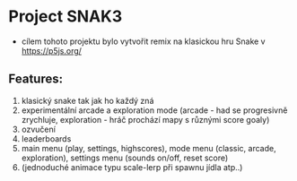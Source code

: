 # Project SNAK3

- cílem tohoto projektu bylo vytvořit remix na klasickou hru Snake v https://p5js.org/

## Features:

1. klasický snake tak jak ho každý zná
2. experimentální arcade a exploration mode (arcade - had se progresivně zrychluje, exploration - hráč prochází mapy s různými score goaly)
3. ozvučení
4. leaderboards
5. main menu (play, settings, highscores), mode menu (classic, arcade, exploration), settings menu (sounds on/off, reset score)
6. (jednoduché animace typu scale-lerp při spawnu jídla atp..)
